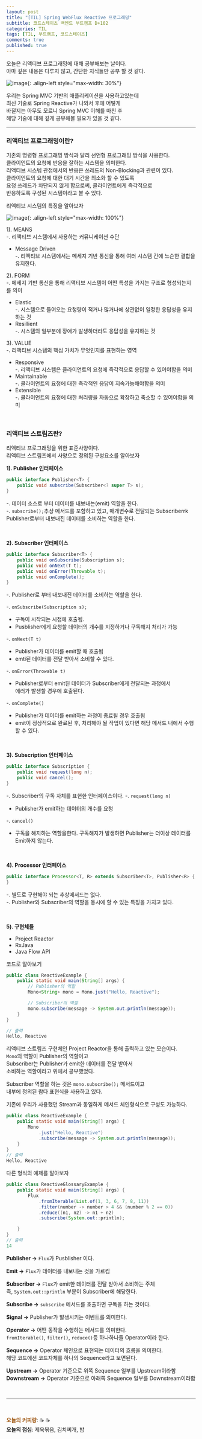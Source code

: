 ```yaml
---
layout: post
title: "[TIL] Spring WebFlux Reactive 프로그래밍"
subtitle: 코드스테이츠 백엔드 부트캠프 D+102
categories: TIL
tags: [TIL, 부트캠프, 코드스테이츠]
comments: true
published: true
---
```


오늘은 리액티브 프로그래밍에 대해 공부해보는 날이다.  
아마 깊은 내용은 다루지 않고, 간단한 지식들만 공부 할 것 같다.   

![image](https://user-images.githubusercontent.com/95069395/210178010-afc72de4-2cb5-406f-a0bf-4ae04f03dfd3.gif){: .align-left style="max-width: 30%"}


우리는 Spring MVC 기반의 애플리케이션을 사용하고있는데  
최신 기술로 Spring Reactive가 나와서 후에 어떻게  
바뀔지는 아무도 모르니 Spring MVC 이해를 마친 후  
해당 기술에 대해 깊게 공부해볼 필요가 있을 것 같다.

---  

### 리액티브 프로그래밍이란?  

기존의 명령형 프로그래밍 방식과 달리 선언형 프로그래밍 방식을 사용한다.  
클라이언트의 요청에 반응을 잘하는 시스템을 의미한다.  
리액티브 시스템 관점에서의 반응은 쓰레드의 Non-Blocking과 관련이 있다.  
클라이언트의 요청에 대한 대기 시간을 최소화 할 수 있도록  
요청 쓰레드가 차단되지 않게 함으로써, 클라이언트에게 즉각적으로  
반응하도록 구성된 시스템이라고 볼 수 있다.  

리액티브 시스템의 특징을 알아보자

![image](https://user-images.githubusercontent.com/95069395/210178006-d5446a1a-4b82-4eb5-a3e4-777d71e6c23c.png){: .align-left style="max-width: 100%"}

1). MEANS  
-. 리액티브 시스템에서 사용하는 커뮤니케이션 수단
* Message Driven    
-. 리액티브 시스템에서는 메세지 기반 통신을 통해 여러 시스템 간에 느슨한 결합을 유지한다.


2). FORM  
-. 메세지 기반 통신을 통해 리액티브 시스템이 어떤 특성을 가지는 구조로 형성되는지를 의미
* Elastic  
-. 시스템으로 들어오는 요청량이 적거나 많거나에 상관없이 일정한 응답성을 유지하는 것
* Resillient  
-. 시스템의 일부분에 장애가 발생하더라도 응답성을 유지하는 것

3). VALUE  
-. 리액티브 시스템의 핵심 가치가 무엇인지를 표현하는 영역
* Responsive  
-. 리액티브 시스템은 클라이언트의 요청에 즉각적으로 응답할 수 있어야함을 의미
* Maintainable  
-. 클라이언트의 요청에 대한 즉각적인 응답이 지속가능해야함을 의미
* Extensible  
-. 클라이언트의 요청에 대한 처리량을 자동으로 확장하고 축소할 수 있어야함을 의미

<br/>

### 리액티브 스트림즈란?  
리액티브 프로그래밍을 위한 표준사양이다.  
리액티브 스트림즈에서 사양으로 정의된 구성요소를 알아보자

**1). Publisher 인터페이스**  
```java
public interface Publisher<T> {
    public void subscribe(Subscriber<? super T> s);
}
```
-. 데이터 소스로 부터 데이터를 내보내는(emit) 역할을 한다.   
-. `subscribe();`추상 메서드를 포함하고 있고, 매개변수로 전달되는 Subscriberrk  
Publisher로부터 내보내진 데이터를 소비하는 역할을 한다.

<br/>

**2). Subscriber 인터페이스**  
```java
public interface Subscriber<T> {
    public void onSubscribe(Subscription s);
    public void onNext(T t);
    public void onError(Throwable t);
    public void onComplete();
}
```
-. Publisher로 부터 내보내진 데이터를 소비하는 역할을 한다.  

-. `onSubscribe(Subscription s);`  
* 구독이 시작되는 시점에 호출됨.  
* Pusblisher에게 요청할 데이터의 개수를 지정하거나 구독해지 처리가 가능 

-. `onNext(T t)`  
* Publisher가 데이터를 emit할 때 호출됨
* emti된 데이터를 전달 받아서 소비할 수 있다.


-. `onError(Throwable t)`  
* Publisher로부터 emit된 데이터가 Subscriber에게 전달되는 과정에서  
에러가 발생할 경우에 호출된다.


-. `onComplete()`  
* Publisher가 데이터를 emit하는 과정이 종료될 경우 호출됨
* emit이 정상적으로 완료된 후, 처리해야 될 작업이 있다면 해당 메서드 내에서 수행할 수 있다.

<br/>

**3). Subscription 인터페이스**  
```java
public interface Subscription {
    public void request(long n);
    public void cancel();
}
```
-. Subscriber의 구독 자체를 표현한 인터페이스이다.
-. `request(long n)`  
* Publisher가 emit하는 데이터의 개수를 요청


-. `cancel()`  
* 구독을 해지하는 역할을한다. 구독해지가 발생하면 Publisher는 더이상 데이터를 Emit하지 않는다.  

<br/>

**4). Processor 인터페이스**
```java
public interface Processor<T, R> extends Subscriber<T>, Publisher<R> {
}
```
-. 별도로 구현해야 되는 추상메서드는 없다.  
-. Publisher와 Subscriber의 역할을 동시에 할 수 있는 특징을 가지고 있다.

<br/>

**5). 구현체들**  
* Project Reactor
* RxJava
* Java Flow API

코드로 알아보기  
```java
public class ReactiveExample {
    public static void main(String[] args) {
        // Publisher의 역할
        Mono<String> mono = Mono.just("Hello, Reactive");

        // Subscriber의 역할
        mono.subscribe(message -> System.out.println(message));
    }
}

// 출력
Hello, Reactive
```
리액티브 스트림즈 구현체인 Project Reactor을 통해 출력하고 있는 모습이다.  
`Mono`의 역할이 Publisher의 역할이고  
Subscriber는 Publisher가 emit한 데이터를 전달 받아서  
소비하는 역할이라고 위에서 공부했었다.    

Subscriber 역할을 하는 것은 `mono.subscribe();` 메서드이고  
내부에 정의된 람다 표현식을 사용하고 있다.

기존에 우리가 사용했던 Stream과 동일하게 메서드 체인형식으로 구성도 가능하다.  

```java
public class ReactiveExample {
    public static void main(String[] args) {
        Mono
            .just("Hello, Reactive")
            .subscribe(message -> System.out.println(message));
    }
}
// 출력
Hello, Reactive
```

다른 형식의 예제를 알아보자  

```java
public class ReactiveGlossaryExample {
    public static void main(String[] args) {
        Flux
            .fromIterable(List.of(1, 3, 6, 7, 8, 11))
            .filter(number -> number > 4 && (number % 2 == 0))
            .reduce((n1, n2) -> n1 + n2)
            .subscribe(System.out::println);

    }
}
// 출력
14
```
**Publisher ->** `Flux`가 Pusblisher 이다.  

**Emit ->** `Flux`가 데이터를 내보내는 것을 가르킴  

**Subscriber ->** `Flux`가 emit한 데이터를 전달 받아서 소비하는 주체   
즉, `System.out::println` 부분이 Subscriber에 해당한다.  

**Subscribe ->** `subscribe` 메서드를 호출하면 구독을 하는 것이다.

**Signal ->** Publisher가 발생시키는 이벤트를 의미한다.   

**Operator ->** 어떤 동작을 수행하는 메서드를 의미한다.  
`fromIterable()`, `filter()`, `reduce()`등 하나하나들 Operator이라 한다.  

**Sequence ->** Operator 체인으로 표현되는 데이터의 흐름을 의미한다.  
해당 코드에선 코드자체를 하나의 Sequence라고 보면된다.  

**Upstream ->** Operator 기준으로 위쪽 Sequence 일부를 Upstream이라함  
**Downstream ->** Operator 기준으로 아래쪽 Sequence 일부를 Downstream이라함  


<br/>  

---

<br/>  

<span style="color:#994C00">**오늘의 커피량**</span>: ☕️ ☕️  
**오늘의 점심**: 제육볶음, 김치찌개, 밥